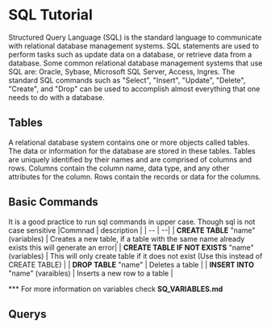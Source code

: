 # SQL Tutorial 
Structured Query Language (SQL) is the standard language to communicate with  relational database management systems. SQL statements are used to perform tasks such as update data on a database, or retrieve data from a database. Some common relational database management systems that use SQL are: Oracle, Sybase, Microsoft SQL Server, Access, Ingres. The standard SQL commands such as "Select", "Insert", "Update", "Delete", "Create", and "Drop" can be used to accomplish almost everything that one needs to do with a database.
## Tables 
A relational database system contains one or more objects called tables. The data or information for the database are stored in these tables. Tables are uniquely identified by their names and are comprised of columns and rows. Columns contain the column name, data type, and any other attributes for the column. Rows contain the records or data for the columns.

##  Basic Commands
It is a good practice to run sql commands in upper case. Though sql is not case sensitive 
|Commnad | description |
| -- | --|
| **CREATE TABLE** "name" (variables) | Creates a new table, if a table with the same name already exists this will generate an error|
| **CREATE TABLE IF NOT EXISTS** "name"(variables) | This will only create table if it does not exist (Use this instead of CREATE TABLE) |
| **DROP TABLE** "name" | Deletes a table |
| **INSERT INTO** "name" (varaibles) | Inserts a new row to a table |


*** For more information on variables check **SQ_VARIABLES.md**

## Querys

